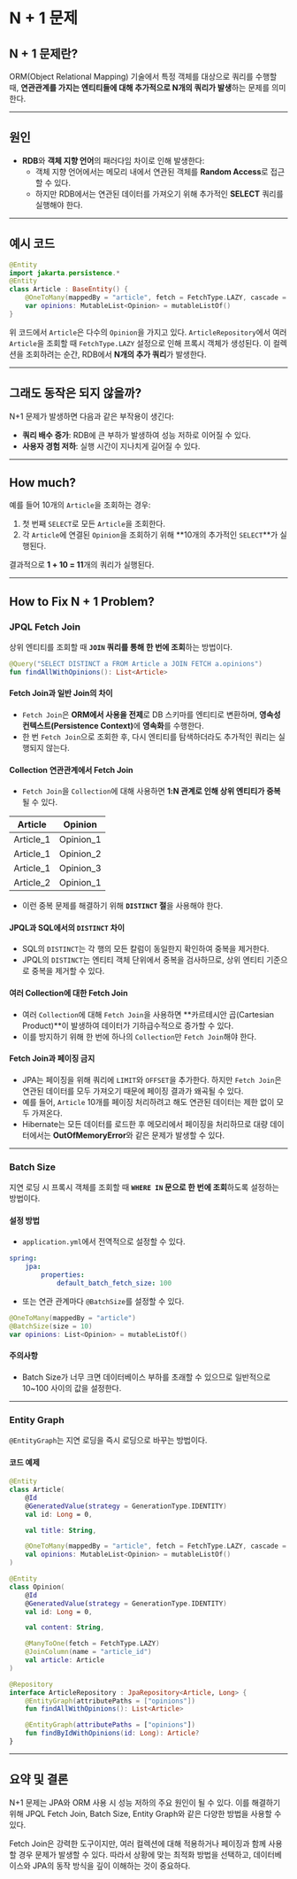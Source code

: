 # N + 1 문제

## N + 1 문제란?
ORM(Object Relational Mapping) 기술에서 특정 객체를 대상으로 쿼리를 수행할 때, **연관관계를 가지는 엔티티들에 대해 추가적으로 N개의 쿼리가 발생**하는 문제를 의미한다.

---

## 원인
- **RDB**와 **객체 지향 언어**의 패러다임 차이로 인해 발생한다:
  - 객체 지향 언어에서는 메모리 내에서 연관된 객체를 **Random Access**로 접근할 수 있다.
  - 하지만 RDB에서는 연관된 데이터를 가져오기 위해 추가적인 **SELECT** 쿼리를 실행해야 한다.

---

## 예시 코드

```kotlin
@Entity
import jakarta.persistence.*
@Entity
class Article : BaseEntity() {
    @OneToMany(mappedBy = "article", fetch = FetchType.LAZY, cascade = [CascadeType.REMOVE])
    var opinions: MutableList<Opinion> = mutableListOf()
}
```

위 코드에서 `Article`은 다수의 `Opinion`을 가지고 있다.
`ArticleRepository`에서 여러 `Article`을 조회할 때 `FetchType.LAZY` 설정으로 인해 프록시 객체가 생성된다. 이 컬렉션을 조회하려는 순간, RDB에서 **N개의 추가 쿼리**가 발생한다.

---

## 그래도 동작은 되지 않을까?
N+1 문제가 발생하면 다음과 같은 부작용이 생긴다:
- **쿼리 배수 증가**: RDB에 큰 부하가 발생하여 성능 저하로 이어질 수 있다.
- **사용자 경험 저하**: 실행 시간이 지나치게 길어질 수 있다.

---

## How much?
예를 들어 10개의 `Article`을 조회하는 경우:
1. 첫 번째 `SELECT`로 모든 `Article`을 조회한다.
2. 각 `Article`에 연결된 `Opinion`을 조회하기 위해 **10개의 추가적인 `SELECT`**가 실행된다.

결과적으로 **1 + 10 = 11**개의 쿼리가 실행된다.

---

## How to Fix N + 1 Problem?

### JPQL Fetch Join
상위 엔티티를 조회할 때 **`JOIN` 쿼리를 통해 한 번에 조회**하는 방법이다.

```kotlin
@Query("SELECT DISTINCT a FROM Article a JOIN FETCH a.opinions")
fun findAllWithOpinions(): List<Article>
```

#### Fetch Join과 일반 Join의 차이
- `Fetch Join`은 **ORM에서 사용을 전제**로 DB 스키마를 엔티티로 변환하며, <b>영속성 컨텍스트(Persistence Context)</b>에 **영속화**를 수행한다.
- 한 번 `Fetch Join`으로 조회한 후, 다시 엔티티를 탐색하더라도 추가적인 쿼리는 실행되지 않는다.

#### Collection 연관관계에서 Fetch Join
- `Fetch Join`을 `Collection`에 대해 사용하면 **1:N 관계로 인해 상위 엔티티가 중복**될 수 있다.

| Article    | Opinion   |
|------------|-----------|
| Article_1  | Opinion_1 |
| Article_1  | Opinion_2 |
| Article_1  | Opinion_3 |
| Article_2  | Opinion_1 |

- 이런 중복 문제를 해결하기 위해 **`DISTINCT` 절**을 사용해야 한다.

#### JPQL과 SQL에서의 `DISTINCT` 차이
- SQL의 `DISTINCT`는 각 행의 모든 칼럼이 동일한지 확인하여 중복을 제거한다.
- JPQL의 `DISTINCT`는 엔티티 객체 단위에서 중복을 검사하므로, 상위 엔티티 기준으로 중복을 제거할 수 있다.

#### 여러 Collection에 대한 Fetch Join
- 여러 `Collection`에 대해 `Fetch Join`을 사용하면 **카르테시안 곱(Cartesian Product)**이 발생하여 데이터가 기하급수적으로 증가할 수 있다.
- 이를 방지하기 위해 한 번에 하나의 `Collection`만 `Fetch Join`해야 한다.

#### Fetch Join과 페이징 금지
- JPA는 페이징을 위해 쿼리에 `LIMIT`와 `OFFSET`을 추가한다. 하지만 `Fetch Join`은 연관된 데이터를 모두 가져오기 때문에 페이징 결과가 왜곡될 수 있다.
- 예를 들어, `Article` 10개를 페이징 처리하려고 해도 연관된 데이터는 제한 없이 모두 가져온다.
- Hibernate는 모든 데이터를 로드한 후 메모리에서 페이징을 처리하므로 대량 데이터에서는 **OutOfMemoryError**와 같은 문제가 발생할 수 있다.

---

### Batch Size
지연 로딩 시 프록시 객체를 조회할 때 **`WHERE IN` 문으로 한 번에 조회**하도록 설정하는 방법이다.

#### 설정 방법
- `application.yml`에서 전역적으로 설정할 수 있다.

```yaml
spring:
    jpa:
        properties:
            default_batch_fetch_size: 100
```

- 또는 연관 관계마다 `@BatchSize`를 설정할 수 있다.

```kotlin
@OneToMany(mappedBy = "article")
@BatchSize(size = 10)
var opinions: List<Opinion> = mutableListOf()
```

#### 주의사항
- Batch Size가 너무 크면 데이터베이스 부하를 초래할 수 있으므로 일반적으로 10~100 사이의 값을 설정한다.

---

### Entity Graph
`@EntityGraph`는 지연 로딩을 즉시 로딩으로 바꾸는 방법이다.

#### 코드 예제

```kotlin
@Entity
class Article(
    @Id
    @GeneratedValue(strategy = GenerationType.IDENTITY)
    val id: Long = 0,

    val title: String,

    @OneToMany(mappedBy = "article", fetch = FetchType.LAZY, cascade = [CascadeType.ALL])
    val opinions: MutableList<Opinion> = mutableListOf()
)

@Entity
class Opinion(
    @Id
    @GeneratedValue(strategy = GenerationType.IDENTITY)
    val id: Long = 0,

    val content: String,

    @ManyToOne(fetch = FetchType.LAZY)
    @JoinColumn(name = "article_id")
    val article: Article
)

@Repository
interface ArticleRepository : JpaRepository<Article, Long> {
    @EntityGraph(attributePaths = ["opinions"])
    fun findAllWithOpinions(): List<Article>

    @EntityGraph(attributePaths = ["opinions"])
    fun findByIdWithOpinions(id: Long): Article?
}
```

---

## 요약 및 결론
N+1 문제는 JPA와 ORM 사용 시 성능 저하의 주요 원인이 될 수 있다. 이를 해결하기 위해 JPQL Fetch Join, Batch Size, Entity Graph와 같은 다양한 방법을 사용할 수 있다.

Fetch Join은 강력한 도구이지만, 여러 컬렉션에 대해 적용하거나 페이징과 함께 사용할 경우 문제가 발생할 수 있다. 따라서 상황에 맞는 최적화 방법을 선택하고, 데이터베이스와 JPA의 동작 방식을 깊이 이해하는 것이 중요하다.

